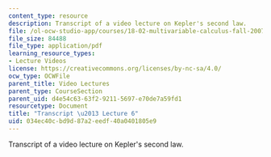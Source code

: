 ```yaml
---
content_type: resource
description: Transcript of a video lecture on Kepler's second law.
file: /ol-ocw-studio-app/courses/18-02-multivariable-calculus-fall-2007/034ec40cbd9d87a2eedf40a0401805e9_18_022007L06.pdf
file_size: 84488
file_type: application/pdf
learning_resource_types:
- Lecture Videos
license: https://creativecommons.org/licenses/by-nc-sa/4.0/
ocw_type: OCWFile
parent_title: Video Lectures
parent_type: CourseSection
parent_uid: d4e54c63-63f2-9211-5697-e70de7a59fd1
resourcetype: Document
title: "Transcript \u2013 Lecture 6"
uid: 034ec40c-bd9d-87a2-eedf-40a0401805e9
---
```

Transcript of a video lecture on Kepler's second law.
